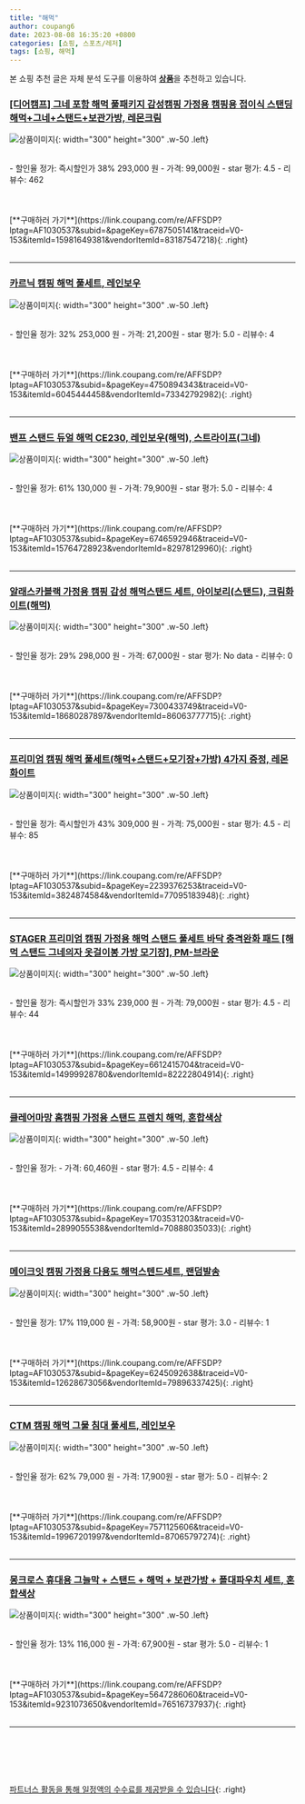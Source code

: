 ```yaml
---
title: "해먹"
author: coupang6
date: 2023-08-08 16:35:20 +0800
categories: [쇼핑, 스포츠/레저]
tags: [쇼핑, 해먹]
---
```


본 쇼핑 추천 글은 자체 분석 도구를 이용하여 [**상품**](https://link.coupang.com/a/bao1ui)을 추천하고 있습니다.

### [[디어캠프] 그네 포함 해먹 풀패키지 감성캠핑 가정용 캠핑용 접이식 스탠딩 해먹+그네+스탠드+보관가방, 레몬크림](https://link.coupang.com/re/AFFSDP?lptag=AF1030537&subid=&pageKey=6787505141&traceid=V0-153&itemId=15981649381&vendorItemId=83187547218)

![상품이미지](https://thumbnail6.coupangcdn.com/thumbnails/remote/230x230ex/image/vendor_inventory/5eba/3f8e2c92ffbbcbe15464d4ba1d97950f99bf99bfbad03f443e81605da3ea.jpg){: width="300" height="300" .w-50 .left}


<br>
- 할인율 정가: 즉시할인가 38%  293,000   원
- 가격: 99,000원
- star 평가: 4.5
- 리뷰수: 462
<br>
<br>
<br>
<br>
[**구매하러 가기**](https://link.coupang.com/re/AFFSDP?lptag=AF1030537&subid=&pageKey=6787505141&traceid=V0-153&itemId=15981649381&vendorItemId=83187547218){: .right}
<br>
<br>

---

### [카르닉 캠핑 해먹 풀세트, 레인보우](https://link.coupang.com/re/AFFSDP?lptag=AF1030537&subid=&pageKey=4750894343&traceid=V0-153&itemId=6045444458&vendorItemId=73342792982)

![상품이미지](https://thumbnail8.coupangcdn.com/thumbnails/remote/230x230ex/image/rs_quotation_api/kk8lmt8t/40684215ab7847589f9b459542945382.jpg){: width="300" height="300" .w-50 .left}


<br>
- 할인율 정가: 32%  253,000   원
- 가격: 21,200원
- star 평가: 5.0
- 리뷰수: 4
<br>
<br>
<br>
<br>
[**구매하러 가기**](https://link.coupang.com/re/AFFSDP?lptag=AF1030537&subid=&pageKey=4750894343&traceid=V0-153&itemId=6045444458&vendorItemId=73342792982){: .right}
<br>
<br>

---

### [밴프 스탠드 듀얼 해먹 CE230, 레인보우(해먹), 스트라이프(그네)](https://link.coupang.com/re/AFFSDP?lptag=AF1030537&subid=&pageKey=6746592946&traceid=V0-153&itemId=15764728923&vendorItemId=82978129960)

![상품이미지](https://thumbnail7.coupangcdn.com/thumbnails/remote/230x230ex/image/rs_quotation_api/kghsbjel/809081ad9e404f0398e081626b01d314.jpg){: width="300" height="300" .w-50 .left}


<br>
- 할인율 정가: 61%  130,000   원
- 가격: 79,900원
- star 평가: 5.0
- 리뷰수: 4
<br>
<br>
<br>
<br>
[**구매하러 가기**](https://link.coupang.com/re/AFFSDP?lptag=AF1030537&subid=&pageKey=6746592946&traceid=V0-153&itemId=15764728923&vendorItemId=82978129960){: .right}
<br>
<br>

---

### [알래스카블랙 가정용 캠핑 감성 해먹스탠드 세트, 아이보리(스탠드), 크림화이트(해먹)](https://link.coupang.com/re/AFFSDP?lptag=AF1030537&subid=&pageKey=7300433749&traceid=V0-153&itemId=18680287897&vendorItemId=86063777715)

![상품이미지](https://thumbnail9.coupangcdn.com/thumbnails/remote/230x230ex/image/rs_quotation_api/ec9x58cd/86ef46e38c904733b19d7475bba5621a.jpg){: width="300" height="300" .w-50 .left}


<br>
- 할인율 정가: 29%  298,000   원
- 가격: 67,000원
- star 평가: No data
- 리뷰수: 0
<br>
<br>
<br>
<br>
[**구매하러 가기**](https://link.coupang.com/re/AFFSDP?lptag=AF1030537&subid=&pageKey=7300433749&traceid=V0-153&itemId=18680287897&vendorItemId=86063777715){: .right}
<br>
<br>

---

### [프리미엄 캠핑 해먹 풀세트(해먹+스탠드+모기장+가방) 4가지 증정, 레몬화이트](https://link.coupang.com/re/AFFSDP?lptag=AF1030537&subid=&pageKey=2239376253&traceid=V0-153&itemId=3824874584&vendorItemId=77095183948)

![상품이미지](https://thumbnail8.coupangcdn.com/thumbnails/remote/230x230ex/image/vendor_inventory/9cdf/67506b4df26852c5925558d701c680777b43e4df814be2f79c3b4868fee1.jpg){: width="300" height="300" .w-50 .left}


<br>
- 할인율 정가: 즉시할인가 43%  309,000   원
- 가격: 75,000원
- star 평가: 4.5
- 리뷰수: 85
<br>
<br>
<br>
<br>
[**구매하러 가기**](https://link.coupang.com/re/AFFSDP?lptag=AF1030537&subid=&pageKey=2239376253&traceid=V0-153&itemId=3824874584&vendorItemId=77095183948){: .right}
<br>
<br>

---

### [STAGER 프리미엄 캠핑 가정용 해먹 스탠드 풀세트 바닥 충격완화 패드 [해먹 스탠드 그네의자 옷걸이봉 가방 모기장], PM-브라운](https://link.coupang.com/re/AFFSDP?lptag=AF1030537&subid=&pageKey=6612415704&traceid=V0-153&itemId=14999928780&vendorItemId=82222804914)

![상품이미지](https://thumbnail7.coupangcdn.com/thumbnails/remote/230x230ex/image/vendor_inventory/1f84/69f145a1d3c1718c4a47c8170cda625d38a325028d38ef6bde02a5e2e0c2.jpg){: width="300" height="300" .w-50 .left}


<br>
- 할인율 정가: 즉시할인가 33%  239,000   원
- 가격: 79,000원
- star 평가: 4.5
- 리뷰수: 44
<br>
<br>
<br>
<br>
[**구매하러 가기**](https://link.coupang.com/re/AFFSDP?lptag=AF1030537&subid=&pageKey=6612415704&traceid=V0-153&itemId=14999928780&vendorItemId=82222804914){: .right}
<br>
<br>

---

### [클레어마망 홈캠핑 가정용 스탠드 프렌치 해먹, 혼합색상](https://link.coupang.com/re/AFFSDP?lptag=AF1030537&subid=&pageKey=1703531203&traceid=V0-153&itemId=2899055538&vendorItemId=70888035033)

![상품이미지](https://thumbnail8.coupangcdn.com/thumbnails/remote/230x230ex/image/retail/images/2020/06/15/13/5/18605811-62da-47bf-97d8-4cee0998b801.jpg){: width="300" height="300" .w-50 .left}


<br>
- 할인율 정가: 
- 가격: 60,460원
- star 평가: 4.5
- 리뷰수: 4
<br>
<br>
<br>
<br>
[**구매하러 가기**](https://link.coupang.com/re/AFFSDP?lptag=AF1030537&subid=&pageKey=1703531203&traceid=V0-153&itemId=2899055538&vendorItemId=70888035033){: .right}
<br>
<br>

---

### [메이크잇 캠핑 가정용 다용도 해먹스텐드세트, 랜덤발송](https://link.coupang.com/re/AFFSDP?lptag=AF1030537&subid=&pageKey=6245092638&traceid=V0-153&itemId=12628673056&vendorItemId=79896337425)

![상품이미지](https://thumbnail6.coupangcdn.com/thumbnails/remote/230x230ex/image/vendor_inventory/4c12/37477e055a6d06de301e7c8ca7172d77fcdbaf47d4e57595371214cb31ad.jpg){: width="300" height="300" .w-50 .left}


<br>
- 할인율 정가: 17%  119,000   원
- 가격: 58,900원
- star 평가: 3.0
- 리뷰수: 1
<br>
<br>
<br>
<br>
[**구매하러 가기**](https://link.coupang.com/re/AFFSDP?lptag=AF1030537&subid=&pageKey=6245092638&traceid=V0-153&itemId=12628673056&vendorItemId=79896337425){: .right}
<br>
<br>

---

### [CTM 캠핑 해먹 그물 침대 풀세트, 레인보우](https://link.coupang.com/re/AFFSDP?lptag=AF1030537&subid=&pageKey=7571125606&traceid=V0-153&itemId=19967201997&vendorItemId=87065797274)

![상품이미지](https://thumbnail10.coupangcdn.com/thumbnails/remote/230x230ex/image/vendor_inventory/d160/10fc2997fcd47671e725113a516222041270dcca8cf2a29bfa57c12759ad.jpg){: width="300" height="300" .w-50 .left}


<br>
- 할인율 정가: 62%  79,000   원
- 가격: 17,900원
- star 평가: 5.0
- 리뷰수: 2
<br>
<br>
<br>
<br>
[**구매하러 가기**](https://link.coupang.com/re/AFFSDP?lptag=AF1030537&subid=&pageKey=7571125606&traceid=V0-153&itemId=19967201997&vendorItemId=87065797274){: .right}
<br>
<br>

---

### [몽크로스 휴대용 그늘막 + 스탠드 + 해먹 + 보관가방 + 폴대파우치 세트, 혼합색상](https://link.coupang.com/re/AFFSDP?lptag=AF1030537&subid=&pageKey=5647286060&traceid=V0-153&itemId=9231073650&vendorItemId=76516737937)

![상품이미지](https://thumbnail6.coupangcdn.com/thumbnails/remote/230x230ex/image/rs_quotation_api/bfpyx2gt/2d528942e32d40f48b26a476ab1f4eda.jpg){: width="300" height="300" .w-50 .left}


<br>
- 할인율 정가: 13%  116,000   원
- 가격: 67,900원
- star 평가: 5.0
- 리뷰수: 1
<br>
<br>
<br>
<br>
[**구매하러 가기**](https://link.coupang.com/re/AFFSDP?lptag=AF1030537&subid=&pageKey=5647286060&traceid=V0-153&itemId=9231073650&vendorItemId=76516737937){: .right}
<br>
<br>

---
<br><br><br><br><br> [파트너스 활동을 통해 일정액의 수수료를 제공받을 수 있습니다](https://link.coupang.com/a/bao1ui){: .right}